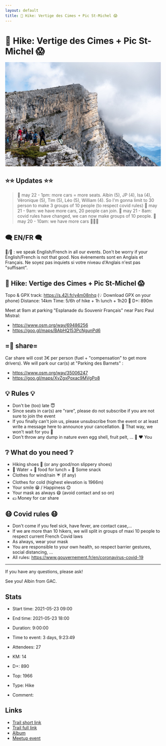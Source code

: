 ```yaml
---
layout: default
title: 🥾 Hike: Vertige des Cimes + Pic St-Michel 😱
---
```


# 🥾 Hike: Vertige des Cimes + Pic St-Michel 😱

![2021-05-23](/Stats/img/orig/2021-05-23.jpg)

## ⭐⭐ Updates ⭐⭐
> 📅 may 22 - 1pm: more cars = more seats. Albin (5), JP (4), Isa (4), Véronique (5), Tim (5), Léo (5), William (4). So I'm gonna limit to 30 person to make 3 groups of 10 people (to respect covid rules)
> 📅 may 21 - 9am: we have more cars, 20 people can join.
> 📅 may 21 - 8am: covid rules have changed, we can now make groups of 10 people.
> 📅 may 20 - 10am: we have more cars 🚗🚗🚗

## 🗨️ EN/FR 🗨️
🦅/🐓 : we speak English/French in all our events. Don't be worry if your English/French is not that good. Nos évènements sont en Anglais et Français. Ne soyez pas inquiets si votre niveau d'Anglais n'est pas "suffisant".

## 🥾 Hike: Vertige des Cimes + Pic St-Michel 😱
Topo & GPX track: https://s.42l.fr/y4m08nhq
(💡 Download GPX on your phone)
Distance: 14km
Time: 5/6h of hike + 1h lunch + 1h20 🚗
D+: 890m

Meet at 9am at parking "Esplanade du Souvenir Français" near Parc Paul Mistral:
- https://www.osm.org/way/69486256
- https://goo.gl/maps/BAbHQ153PcNgunPd6

## =🚗 share=
Car share will cost 3€ per person (fuel + "compensation" to get more drivers).
We will park our car(s) at "Parking des Barnets" :
- https://www.osm.org/way/35006247
- https://goo.gl/maps/XvZgxPoxac9MVgPo8

## 💡 Rules 💡
- Don't be (too) late 😇
- Since seats in car(s) are "rare", please do not subscribe if you are not sure to join the event
- If you finally can't join us, please unsubscribe from the event or at least write a message here to announce your cancellation. 💜 That way, we won't wait for you 💜
- Don't throw any dump in nature even egg shell, fruit pelt, ... 🌳 ❤️ You

## ❔ What do you need ❔
- Hiking shoes 🥾 (or any good/non slippery shoes)
- 🧃 Water + 🥕 food for lunch + 🍫 Some snack
- Clothes for wind/rain ☔ (if any)
- Clothes for cold (highest elevation is 1966m)
- Your smile 😁 / Happiness 😊
- Your mask as always 😷 (avoid contact and so on)
- 💵 Money for car share

## 😷 Covid rules 😷
- Don't come if you feel sick, have fever, are contact case,...
- If we are more than 10 hikers, we will split in groups of maxi 10 people to respect current French Covid laws
- As always, wear your mask
- You are responsible to your own health, so respect barrier gestures, social distancing, ...
- All rules: https://www.gouvernement.fr/en/coronavirus-covid-19

-----------------------
If you have any questions, please ask!

See you! Albin from GAC.

## Stats

- Start time: 2021-05-23 09:00
- End time: 2021-05-23 18:00
- Duration: 9:00:00
- Time to event: 3 days, 9:23:49
- Attendees: 27

- KM: 14
- D+: 890
- Top: 1966
- Type: Hike
- Comment: 

## Links

- [Trail short link](https://s.42l.fr/y4m08nhq)
- [Trail full link]()
- [Album](https://binnette.github.io/GacImg2021/2021-05-23-🥾-Hike-Vertige-des-Cimes-Pic-St-Michel-😱.html)
- [Meetup event](https://www.meetup.com/grenoble-adventure-club-english-french/events/278286484/)
